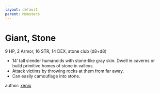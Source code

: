 ```yaml
---
layout: default
parent: Monsters 
--- 
```

# Giant, Stone
9 HP, 2 Armor, 16 STR, 14 DEX, stone club (d8+d8)  
- 14’ tall slender humanoids with stone-like gray skin.   Dwell in caverns or build primitive homes of stone in valleys.  
- Attack victims by throwing rocks at them from far away.  
- Can easily camouflage into stone.  

author: [xenio](https://xenioinabottle.blogspot.com) 
